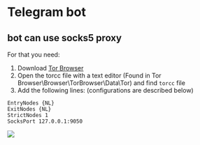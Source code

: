 # Telegram bot

## bot can use socks5 proxy
For that you need: 
1. Download [Tor Browser](https://www.torproject.org/download/)
2. Open the torcc file with a text editor (Found in Tor Browser\Browser\TorBrowser\Data\Tor)
and find ```torcc``` file
3. Add the following lines: (configurations are described below)

```
EntryNodes {NL}
ExitNodes {NL}
StrictNodes 1
SocksPort 127.0.0.1:9050
```
[![](https://sun9-54.userapi.com/c854028/v854028290/164932/qumrVX8WdGc.jpg)]()
